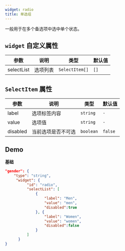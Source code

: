 ```yaml
---
widget: radio
title: 单选组
---
```


一般用于在多个备选项中选中单个状态。

## `widget` 自定义属性
参数 | 说明 | 类型 | 默认值
----|------|-----|------
selectList | 选项列表  | `SelectItem[]` | `[]`

## `SelectItem` 属性
参数 | 说明 | 类型 | 默认值
----|------|-----|------
label | 选项标签内容  | `string` | `-`
value | 选项值  | `string` | `-`
disabled | 当前选项是否不可选  | `boolean` | `false`


## Demo

**基础**

```json
"gender": {
    "type": "string",
     "widget": {
          "id": "radio",
          "selectList": [
              {
                  "label": "Men",
                  "value": "men",
                  "disabled":true
              }, {
                  "label": "Women",
                  "value": "women",
                  "disabled":false
              }
          ]
      }
}
```
